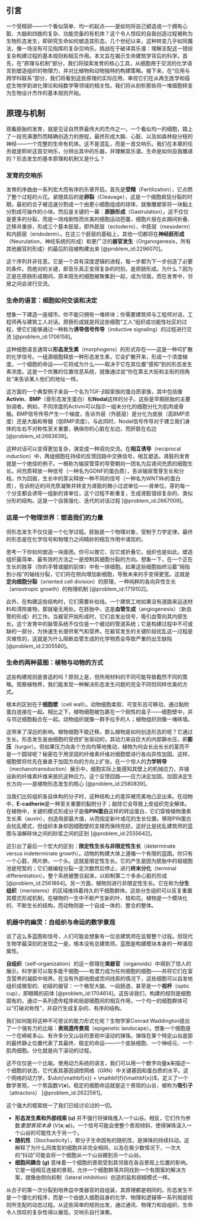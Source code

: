 ## 引言
一个受精卵——一个看似简单、均一的起点——是如何将自己塑造成一个拥有心脏、大脑和四肢的复杂、功能完备的有机体？这个令人惊叹的自我创造过程被称为生物形态发生，即研究生命如何塑造其形态。几个世纪以来，这种转变几乎如同魔法，像一场没有可见指挥的复杂交响乐。挑战在于破译其乐谱：理解支配这一错综复杂构建过程的基本规则和相互作用。本文旨在揭示生命建筑学背后的科学。首先，在“原理与机制”部分，我们将探索发育的核心工具，从细胞用于交流的化学语言到塑造组织的物理力，并对比植物和动物独特的构建策略。接下来，在“应用与跨学科联系”部分，我们将看到这些原理的实际应用，审视它们在从再生医学和癌症生物学到进化理论和纯数学等领域的相关性。我们将从剖析那些将一堆细胞转变为生物设计杰作的基本规则开始。

## 原理与机制

观看胚胎的发育，就是见证自然界最伟大的杰作之一。一个看似均一的细胞，踏上了一段充满激烈而精确创造力的旅程，最终形成大脑、心脏、以及如森林般分枝的神经——一个完整的生命有机体。这不是混乱，而是一首交响乐。我们在本章的任务就是聆听这首交响乐，分辨出其中的乐器，并理解其乐谱。生命是如何自我雕琢的？形态发生的基本原理和机制又是什么？

### 发育的交响乐

发育的序曲由一系列宏大而有序的乐章开启。首先是**受精**（Fertilization），它点燃了整个过程的火花。紧随其后的是**卵裂**（Cleavage），这是一个细胞疯狂分裂的时期，最初的合子被迅速分割成一个由更小细胞组成的球体，就像雕塑家将一块黏土分割成可操作的小块。然后是关键的一幕：**原肠形成**（Gastrulation）。这不仅仅是更多的分裂，而是一场戏剧性而优美的细胞运动芭蕾，细胞片层在此期间折叠、迁移并重排，形成三个基本胚层，即外胚层（ectoderm）、中胚层（mesoderm）和内胚层（endoderm）。在这三个胚层的基础上，其他一切都将在**神经胚形成**（Neurulation，神经系统的形成）和更广泛的**器官发生**（Organogenesis，所有其他器官的形成）的最后阶段被构建出来 [@problem_id:2296070]。

这个序列并非任意。它是一个具有深度逻辑的进程，每一步都为下一步创造了必要的条件。而绝对的关键，即音乐真正变得复杂的时刻，是原肠形成。为什么？因为正是在原肠形成期间，原本陌生的细胞被聚集到一起，成为邻居。而在发育中，邻居之间会进行交流。

### 生命的语言：细胞如何交谈和决定

想象一下建造一座城市。你不能只拥有一堆砖块；你需要建筑师与工程师对话，工程师再与建筑工人对话。原肠形成就是将这些细胞“工人”组织成功能性社区的过程，使它们能够通过一种称为**诱导信号传导**（inductive signaling）的过程进行交流 [@problem_id:1706158]。

这种细胞语言通常以**形态发生素**（morphogens）的形式存在——这是一种可扩散的化学信号。一组源细胞释放一种形态发生素，它会扩散开来，形成一个浓度梯度。一个细胞的命运——它将成为什么——取决于它在其位置“感知”到的形态发生素浓度。这是一个优雅的位置信息系统，就像通过说“你在第五大街和主街的拐角处”来告诉某人他们的地址一样。

这方面的一个典型例子来自一个名为TGF-$\beta$超家族的蛋白质家族，其中包括像**Activin**、**BMP**（骨形态发生蛋白）和**Nodal**这样的分子。这些是早期胚胎的主要协调者。例如，不同浓度的Activin可以指示一组未分化的细胞分化为肌肉或骨骼。BMP信号传导产生一个梯度，告诉外层（外胚层）是分化为皮肤（高BMP浓度）还是大脑和脊髓（低BMP浓度）。与此同时，Nodal信号传导对于建立我们身体的左右不对称性至关重要，确保你的心脏在左边，而肝脏在右边 [@problem_id:2683639]。

这种对话可以变得更加复杂，演变成一种双向交流。在**相互诱导**（reciprocal induction）中，两组细胞在持续的反馈回路中交换信号，相互塑造。肾脏的发育就是一个绝佳的例子。一根称为输尿管芽的导管朝向一团名为后肾间充质的细胞生长。间充质释放一种信号（一种名为GDNF的蛋白质），告诉输尿管芽生长和分枝。作为回报，生长中的芽尖释放一种不同的信号（一种名为WNT9b的蛋白质），告诉附近的间充质凝聚并转变为肾脏的微小过滤单位——肾单位。芽的每一个分支都会诱导一组新的肾单位，这个过程不断重复，生成肾脏错综复杂的、类似分形的结构。这是一个自我强化、迭代的对话过程 [@problem_id:2667009]。

### 这是一个物理世界：塑造我们的力量

但形态发生不仅仅是一个化学过程。胚胎是一个物理对象，受制于力学定律。最终的形态是在化学信号和物理力之间精妙的相互作用中涌现的。

思考一下你如何塑造一块面团。你可以推它、拉它或折叠它。组织也是如此。塑造组织最简单、最有效的方法之一是控制其细胞分裂的方向。想象一下，在一个正在生长的肢芽（你的手臂或腿的前体）中有一排细胞。如果这些细胞始终沿着“拇指到小指”的轴线分裂，它们将在侧向增加新细胞，导致未来的手变得更宽。这就是**定向细胞分裂**（oriented cell division）的原理，一种纯粹的各向异性生长（anisotropic growth）的物理机制 [@problem_id:1719102]。

此外，在构建这些结构时，它们需要补给线。一个建筑工地如果没有道路来运送材料和清除废物，那就毫无用处。在胚胎中，这是**血管生成**（angiogenesis）（新血管的形成）的工作。当器官开始形成时，它们会发出信号，吸引血管向其内部生长。这个发育中的脉管系统不仅仅是一个被动的管道系统；它是构建过程中不可或缺的一部分，为快速生长提供氧气和营养。在器官发生的关键阶段扰乱这一过程是灾难性的，这就是为什么阻断血管生成的化学物质会导致严重的出生缺陷 [@problem_id:2305580]。

### 生命的两种蓝图：植物与动物的方式

这些构建规则是普适的吗？原则上是，但所用材料的不同可能导致截然不同的策略。观察植物界，我们能发现一种解决形态发生问题的完全不同但同样优美的方式。

根本的区别在于**细胞壁**（cell wall）。动物细胞柔软、可变形且可移动，通过黏附蛋白连接在一起。相比之下，植物细胞被包裹在一个刚性的盒子——细胞壁中，并与邻近细胞黏合在一起。动物组织就像一群手拉手的人；植物组织则像一堵砖墙。

这带来了深远的影响。植物细胞不能迁移。那么植物是如何创造形态的呢？它通过生长。形态发生是由细胞的受控扩张驱动的，其动力来自巨大的内部静水压，即**膨压**（turgor）。但如果压力向各个方向均等地推动，植物为何会长出长长的茎而不是一个圆球呢？秘密在于用坚固的纤维素纤维对细胞壁进行各向异性加固。这样，细胞壁将优先在垂直于加固方向的方向上扩张。在一个惊人的**力学转导**（mechanotransduction）展示中，细胞实际上能感知其壁上的机械应力，并铺设新的纤维素纤维来抵抗这种应力。这个反馈回路——应力决定加固，加固决定生长方向——是植物形态发生的核心 [@problem_id:2580839]。

当我们比较组织各自体构的分子时，这种结构上的差异被完美地凸显出来。在动物中，**E-cadherin**是一种至关重要的黏附分子；敲除它会导致上皮组织完全解体。在植物中，关键的模式形成分子是像**PIN蛋白**这样的转运蛋白，它们穿梭植物激素生长素（auxin），创造局部最大值，从而指定新叶或花的生长位置。移除PIN蛋白会扰乱模式，但组织本身却因细胞壁的支撑而保持完好。这好比是扰乱建筑师的蓝图与溶解砖块之间的砂浆之间的区别 [@problem_id:2555642]。

这引出了最后一个宏大的区别：**限定性生长与非限定性生长**（determinate versus indeterminate growth）。动物的构建大体上遵循一个有限的蓝图。你只有一个心脏，两片肺，一个头。这就是限定性生长。它的产生是因为胚胎中的祖细胞池是短暂的；它们被编程分裂一定次数然后停止，进行**终末分化**（terminal differentiation）。整个系统被整合起来，以抑制第二个多余心脏的形成 [@problem_id:2561864]。另一方面，植物则进行非限定性生长。它在称为**分生组织**（meristems）的区域维持着持久的干细胞群体。这些分生组织可以反复重置其模式形成机制，在植物的一生中不断产生新的叶、枝和花。植物是一个模块化的、不断生长的结构，而动物则是一个自成一体的、整合的整体。

### 机器中的幽灵：自组织与命运的数学景观

谈了这么多蓝图和信号，人们可能会想象有一位总建筑师在监督整个过程。但现代生物学最深刻的发现之一是，根本没有总建筑师。蓝图是构建模块本身的一种涌现属性。

**自组织**（self-organization）的这一原理在**类器官**（organoids）中得到了惊人的展示。科学家可以取多能干细胞——有潜力成为任何细胞的细胞——并将它们在富含营养的凝胶中培养。在没有外部地图或空间线索的情况下，这些细胞可以自发地组织成微型的、初级的器官：一个微型大脑、一段肠道，甚至是一个**视杯**（optic cup），即眼睛的前体 [@problem_id:1704614]。这告诉我们，构建的规则是细胞固有的。通过一系列遗传程序和局部细胞间的相互作用，一个均一的细胞群体可以“打破对称性”，并自行生成复杂的、有序的结构。

我们如何能将这种不可思议的能力形式化呢？生物学家Conrad Waddington提出了一个强有力的比喻：**表观遗传景观**（epigenetic landscape）。想象一个细胞是一个在崎岖多山、有许多分叉山谷的景观中滚动的弹珠。弹珠在某个特定山谷底部的最终静止位置代表了其最终、稳定的命运——一个皮肤细胞、一个神经元、一个肌肉细胞。分化就是向下滚动的过程。

这不仅仅是一个比喻。使用动力系统的语言，我们可以用一个数字向量$\mathbf{x}$来描述一个细胞的状态，它代表其基因调控网络（GRN）中关键基因和蛋白质的水平。这个网络的动力学，$\dot{\mathbf{x}} = \mathbf{f}(\mathbf{x})$，定义了一个数学景观，一个势函数$V(\mathbf{x})$。稳定的细胞命运就是这个景观的山谷，被称为**吸引子**（attractors） [@problem_id:2622561]。

这个强大的框架统一了我们已经讨论过的一切。
*   **形态发生素和外部线索 ($\mathbf{u}$)** 并不强行将弹珠推入一个山谷。相反，它们作为参数*重塑景观本身* ($V(\mathbf{x}; \mathbf{u})$)。一个信号可能会使整个景观倾斜，使得弹珠滚入一个山谷的可能性大于另一个。
*   **随机性**（Stochasticity），即分子生命固有的随机性，是弹珠的持续抖动。这解释了为什么同类型的细胞并非完全相同，以及在极少数情况下，一次大的“抖动”可能会将一个细胞从一个山谷踢到另一个山谷。
*   **细胞间耦合 ($g$)** 意味着一个细胞的景观受到其邻居在各自景观上位置的影响。它是一组相互连接的景观，允许一个细胞群落共同找到一个有图案的解决方案，就像由侧向抑制（lateral inhibition）创造的盐和胡椒模式一样。

从合子的第一次分裂到培养皿中类器官的自组装，其原理都是相同的。形态发生不是一个僵化的程序，而是一个由嵌入细胞自身的化学、物理和逻辑等一系列局部规则所支配的动态过程。从这些简单的规则出发，通过通讯、物理力和自组织，生命令人惊叹的复杂性得以展现。交响乐自行演奏。

